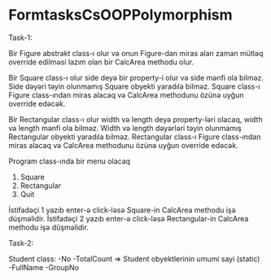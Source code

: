 # FormtasksCsOOPPolymorphism

Task-1:

Bir Figure abstrakt class-ı olur və onun Figure-dan miras alan zaman mütləq override edilməsi lazım olan bir
 CalcArea
methodu olur.

Bir Square class-ı olur side deyə bir property-i olur və side mənfi ola bilməz.
Side dəyəri təyin olunmamış Square obyekti yaradıla bilməz.
Square class-ı Figure class-ından miras alacaq və CalcArea methodunu özünə uyğun override edəcək.

Bir Rectangular class-ı olur width və length deyə property-ləri olacaq, width və length mənfi ola bilməz.
Width və length dəyərləri təyin olunmamış Rectangular obyekti yaradıla bilməz.
Rectangular class-ı Figure class-ından miras alacaq və CalcArea methodunu özünə uyğun override edəcək.

Program class-ında bir menu olacaq
1. Square
2. Rectangular
0. Quit

İstifadəçi 1 yazıb enter-ə click-ləsə Square-in CalcArea methodu işə düşməlidir.
İstifadəçi 2 yazıb enter-ə click-ləsə Rectangular-in CalcArea methodu işə düşməlidir.


Task-2:

Student class:
 -No
 -TotalCount => Student obyektlerinin umumi sayi (static)
 -FullName
 -GroupNo
